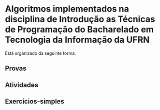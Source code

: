 # Algoritmos implementados na disciplina de Introdução as Técnicas de Programação do Bacharelado em Tecnologia da Informação da UFRN

Está organizado da seguinte forma:

## Provas

## Atividades

## Exercícios-simples
